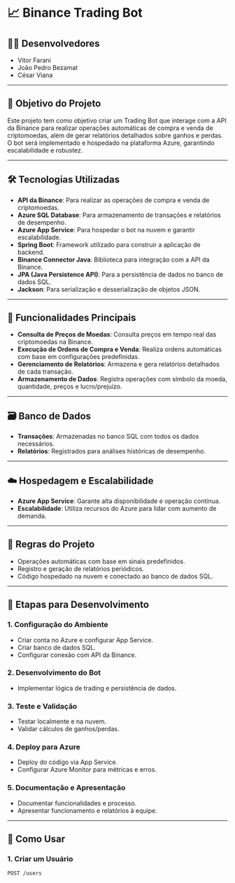 # 📈 Binance Trading Bot

## 👨‍💻 Desenvolvedores
- Vitor Farani  
- João Pedro Bezamat  
- César Viana  

---

## 🎯 Objetivo do Projeto
Este projeto tem como objetivo criar um Trading Bot que interage com a API da Binance para realizar operações automáticas de compra e venda de criptomoedas, além de gerar relatórios detalhados sobre ganhos e perdas.  
O bot será implementado e hospedado na plataforma Azure, garantindo escalabilidade e robustez.

---

## 🛠 Tecnologias Utilizadas
- **API da Binance**: Para realizar as operações de compra e venda de criptomoedas.
- **Azure SQL Database**: Para armazenamento de transações e relatórios de desempenho.
- **Azure App Service**: Para hospedar o bot na nuvem e garantir escalabilidade.
- **Spring Boot**: Framework utilizado para construir a aplicação de backend.
- **Binance Connector Java**: Biblioteca para integração com a API da Binance.
- **JPA (Java Persistence API)**: Para a persistência de dados no banco de dados SQL.
- **Jackson**: Para serialização e desserialização de objetos JSON.

---

## 🔑 Funcionalidades Principais
- **Consulta de Preços de Moedas**: Consulta preços em tempo real das criptomoedas na Binance.
- **Execução de Ordens de Compra e Venda**: Realiza ordens automáticas com base em configurações predefinidas.
- **Gerenciamento de Relatórios**: Armazena e gera relatórios detalhados de cada transação.
- **Armazenamento de Dados**: Registra operações com símbolo da moeda, quantidade, preços e lucro/prejuízo.

---

## 🗃 Banco de Dados
- **Transações**: Armazenadas no banco SQL com todos os dados necessários.
- **Relatórios**: Registrados para análises históricas de desempenho.

---

## ☁️ Hospedagem e Escalabilidade
- **Azure App Service**: Garante alta disponibilidade e operação contínua.
- **Escalabilidade**: Utiliza recursos do Azure para lidar com aumento de demanda.

---

## 📜 Regras do Projeto
- Operações automáticas com base em sinais predefinidos.
- Registro e geração de relatórios periódicos.
- Código hospedado na nuvem e conectado ao banco de dados SQL.

---

## 🧱 Etapas para Desenvolvimento

### 1. Configuração do Ambiente
- Criar conta no Azure e configurar App Service.
- Criar banco de dados SQL.
- Configurar conexão com API da Binance.

### 2. Desenvolvimento do Bot
- Implementar lógica de trading e persistência de dados.

### 3. Teste e Validação
- Testar localmente e na nuvem.
- Validar cálculos de ganhos/perdas.

### 4. Deploy para Azure
- Deploy do código via App Service.
- Configurar Azure Monitor para métricas e erros.

### 5. Documentação e Apresentação
- Documentar funcionalidades e processo.
- Apresentar funcionamento e relatórios à equipe.

---

## 🚀 Como Usar

### 1. Criar um Usuário
```http
POST /users
